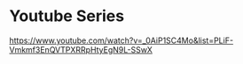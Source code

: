 # Youtube Series

https://www.youtube.com/watch?v=_0AiP1SC4Mo&list=PLiF-Vmkmf3EnQVTPXRRpHtyEgN9L-SSwX
